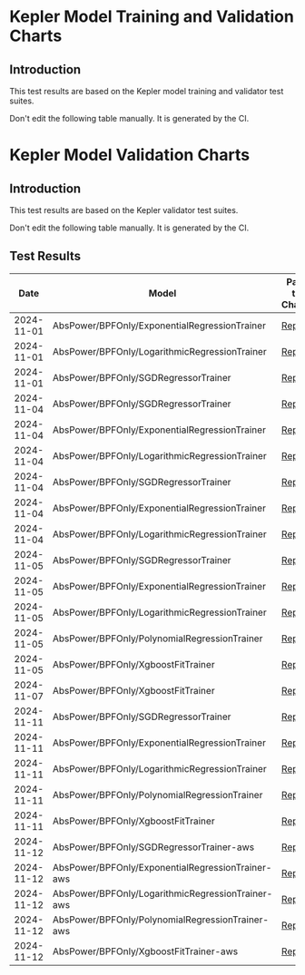 # Kepler Model Training and Validation Charts

## Introduction

This test results are based on the Kepler model training and validator test suites.

Don't edit the following table manually. It is generated by the CI.

# Kepler Model Validation Charts

## Introduction

This test results are based on the Kepler validator test suites.

Don't edit the following table manually. It is generated by the CI.

## Test Results

| Date       | Model | Path to Charts | 
| ---------- | ----- | -------------- |
| 2024-11-01 | AbsPower/BPFOnly/ExponentialRegressionTrainer | [Report](train-validate-e2e/2024-11-01_15-56-26/AbsPower/BPFOnly/ExponentialRegressionTrainer/report-v0.7.12-25-g2c42b188.md) |
| 2024-11-01 | AbsPower/BPFOnly/LogarithmicRegressionTrainer | [Report](train-validate-e2e/2024-11-01_15-56-26/AbsPower/BPFOnly/LogarithmicRegressionTrainer/report-v0.7.12-25-g2c42b188.md) |
| 2024-11-01 | AbsPower/BPFOnly/SGDRegressorTrainer | [Report](train-validate-e2e/2024-11-01_15-56-26/AbsPower/BPFOnly/SGDRegressorTrainer/report-v0.7.12-25-g2c42b188.md) |
|  2024-11-04  |  AbsPower/BPFOnly/SGDRegressorTrainer  | [Report](train-validate-e2e/2024-11-04_18-53-25/AbsPower/BPFOnly/SGDRegressorTrainer/report-v0.7.12-27-g75b95332.md) |
|  2024-11-04  |  AbsPower/BPFOnly/ExponentialRegressionTrainer  | [Report](train-validate-e2e/2024-11-04_18-53-25/AbsPower/BPFOnly/ExponentialRegressionTrainer/report-v0.7.12-27-g75b95332.md) |
|  2024-11-04  |  AbsPower/BPFOnly/LogarithmicRegressionTrainer  | [Report](train-validate-e2e/2024-11-04_18-53-25/AbsPower/BPFOnly/LogarithmicRegressionTrainer/report-v0.7.12-27-g75b95332.md) |
|  2024-11-04  |  AbsPower/BPFOnly/SGDRegressorTrainer  | [Report](train-validate-e2e/2024-11-04_21-25-26/AbsPower/BPFOnly/SGDRegressorTrainer/report-v0.7.12-27-g75b95332.md) |
|  2024-11-04  |  AbsPower/BPFOnly/ExponentialRegressionTrainer  | [Report](train-validate-e2e/2024-11-04_21-25-26/AbsPower/BPFOnly/ExponentialRegressionTrainer/report-v0.7.12-27-g75b95332.md) |
|  2024-11-04  |  AbsPower/BPFOnly/LogarithmicRegressionTrainer  | [Report](train-validate-e2e/2024-11-04_21-25-26/AbsPower/BPFOnly/LogarithmicRegressionTrainer/report-v0.7.12-27-g75b95332.md) |
|  2024-11-05  |  AbsPower/BPFOnly/SGDRegressorTrainer  | [Report](train-validate-e2e/2024-11-05_12-59-48/AbsPower/BPFOnly/SGDRegressorTrainer/report-v0.7.12-31-gc1ca0802.md) |
|  2024-11-05  |  AbsPower/BPFOnly/ExponentialRegressionTrainer  | [Report](train-validate-e2e/2024-11-05_12-59-48/AbsPower/BPFOnly/ExponentialRegressionTrainer/report-v0.7.12-31-gc1ca0802.md) |
|  2024-11-05  |  AbsPower/BPFOnly/LogarithmicRegressionTrainer  | [Report](train-validate-e2e/2024-11-05_12-59-48/AbsPower/BPFOnly/LogarithmicRegressionTrainer/report-v0.7.12-31-gc1ca0802.md) |
|  2024-11-05  |  AbsPower/BPFOnly/PolynomialRegressionTrainer  | [Report](train-validate-e2e/2024-11-05_12-59-48/AbsPower/BPFOnly/PolynomialRegressionTrainer/report-v0.7.12-31-gc1ca0802.md) |
|  2024-11-05  |  AbsPower/BPFOnly/XgboostFitTrainer  | [Report](train-validate-e2e/2024-11-05_12-59-48/AbsPower/BPFOnly/XgboostFitTrainer/report-v0.7.12-31-gc1ca0802.md) |
|  2024-11-07  |  AbsPower/BPFOnly/XgboostFitTrainer  | [Report](train-validate-e2e/2024-11-07_08-44-00/AbsPower/BPFOnly/XgboostFitTrainer/report-v0.7.12-33-g25bbaed5.md) |
|  2024-11-11  |  AbsPower/BPFOnly/SGDRegressorTrainer  | [Report](train-validate-e2e/2024-11-11_05-41-04/AbsPower/BPFOnly/SGDRegressorTrainer/report-v0.7.12-35-g82dc44ac.md) |
|  2024-11-11  |  AbsPower/BPFOnly/ExponentialRegressionTrainer  | [Report](train-validate-e2e/2024-11-11_05-41-04/AbsPower/BPFOnly/ExponentialRegressionTrainer/report-v0.7.12-35-g82dc44ac.md) |
|  2024-11-11  |  AbsPower/BPFOnly/LogarithmicRegressionTrainer  | [Report](train-validate-e2e/2024-11-11_05-41-04/AbsPower/BPFOnly/LogarithmicRegressionTrainer/report-v0.7.12-35-g82dc44ac.md) |
|  2024-11-11  |  AbsPower/BPFOnly/PolynomialRegressionTrainer  | [Report](train-validate-e2e/2024-11-11_05-41-04/AbsPower/BPFOnly/PolynomialRegressionTrainer/report-v0.7.12-35-g82dc44ac.md) |
|  2024-11-11  |  AbsPower/BPFOnly/XgboostFitTrainer  | [Report](train-validate-e2e/2024-11-11_05-41-04/AbsPower/BPFOnly/XgboostFitTrainer/report-v0.7.12-35-g82dc44ac.md) |
|  2024-11-12  |  AbsPower/BPFOnly/SGDRegressorTrainer-aws  | [Report](train-validate-e2e-aws/2024-11-12_04-56-06/AbsPower/BPFOnly/SGDRegressorTrainer/report-v0.7.12-35-g82dc44ac.md) |
|  2024-11-12  |  AbsPower/BPFOnly/ExponentialRegressionTrainer-aws  | [Report](train-validate-e2e-aws/2024-11-12_04-56-06/AbsPower/BPFOnly/ExponentialRegressionTrainer/report-v0.7.12-35-g82dc44ac.md) |
|  2024-11-12  |  AbsPower/BPFOnly/LogarithmicRegressionTrainer-aws  | [Report](train-validate-e2e-aws/2024-11-12_04-56-06/AbsPower/BPFOnly/LogarithmicRegressionTrainer/report-v0.7.12-35-g82dc44ac.md) |
|  2024-11-12  |  AbsPower/BPFOnly/PolynomialRegressionTrainer-aws  | [Report](train-validate-e2e-aws/2024-11-12_04-56-06/AbsPower/BPFOnly/PolynomialRegressionTrainer/report-v0.7.12-35-g82dc44ac.md) |
|  2024-11-12  |  AbsPower/BPFOnly/XgboostFitTrainer-aws  | [Report](train-validate-e2e-aws/2024-11-12_04-56-06/AbsPower/BPFOnly/XgboostFitTrainer/report-v0.7.12-35-g82dc44ac.md) |
